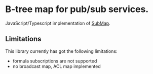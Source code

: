 # B-tree map for pub/sub services.

JavaScript/Typescript implementation of [SubMap](https://crates.io/crates/submap).

## Limitations

This library currently has got the following limitations:

* formula subscriptions are not supported
* no broadcast map, ACL map implemented
